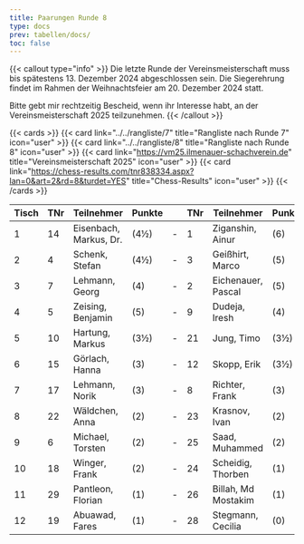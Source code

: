 ```yaml
---
title: Paarungen Runde 8
type: docs
prev: tabellen/docs/
toc: false
---
```


{{< callout type="info" >}}
Die letzte Runde der Vereinsmeisterschaft muss bis spätestens 13. Dezember 2024 abgeschlossen sein. Die Siegerehrung findet im Rahmen der Weihnachtsfeier am 20. Dezember 2024 statt.

Bitte gebt mir rechtzeitig Bescheid, wenn ihr Interesse habt, an der Vereinsmeisterschaft 2025 teilzunehmen.
{{< /callout >}}

{{< cards >}}
{{< card link="../../rangliste/7" title="Rangliste nach Runde 7" icon="user" >}}
{{< card link="../../rangliste/8" title="Rangliste nach Runde 8" icon="user" >}}
{{< card link="https://vm25.ilmenauer-schachverein.de" title="Vereinsmeisterschaft 2025" icon="user" >}}
{{< card link="https://chess-results.com/tnr838334.aspx?lan=0&art=2&rd=8&turdet=YES" title="Chess-Results" icon="user" >}}
{{< /cards >}}





| Tisch | TNr | Teilnehmer             | Punkte |   | TNr | Teilnehmer          | Punkte | Ergebnis |
|-------|-----|------------------------|--------|---|-----|---------------------|--------|----------|
| 1     | 14  | Eisenbach, Markus, Dr. | (4½)   | - | 1   | Ziganshin, Ainur    | (6)    | -        |
| 2     | 4   | Schenk, Stefan         | (4½)   | - | 3   | Geißhirt, Marco     | (5)    | -        |
| 3     | 7   | Lehmann, Georg         | (4)    | - | 2   | Eichenauer, Pascal  | (5)    | -        |
| 4     | 5   | Zeising, Benjamin      | (5)    | - | 9   | Dudeja, Iresh       | (4)    | -        |
| 5     | 10  | Hartung, Markus        | (3½)   | - | 21  | Jung, Timo          | (3½)   | -        |
| 6     | 15  | Görlach, Hanna         | (3)    | - | 12  | Skopp, Erik         | (3½)   | -        |
| 7     | 17  | Lehmann, Norik         | (3)    | - | 8   | Richter, Frank      | (3)    | -        |
| 8     | 22  | Wäldchen, Anna         | (2)    | - | 23  | Krasnov, Ivan       | (2)    | -        |
| 9     | 6   | Michael, Torsten       | (2)    | - | 25  | Saad, Muhammed      | (2)    | -        |
| 10    | 18  | Winger, Frank          | (2)    | - | 24  | Scheidig, Thorben   | (1)    | -        |
| 11    | 29  | Pantleon, Florian      | (1)    | - | 26  | Billah, Md Mostakim | (1)    | -        |
| 12    | 19  | Abuawad, Fares         | (1)    | - | 28  | Stegmann, Cecilia   | (0)    | -        |